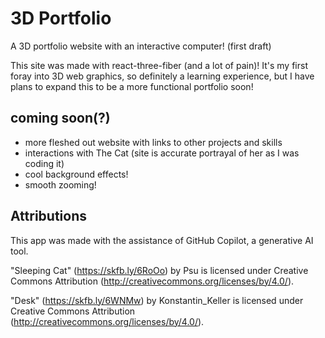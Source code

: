 # 3D Portfolio

A 3D portfolio website with an interactive computer! (first draft)

This site was made with react-three-fiber (and a lot of pain)! It's my first foray into 3D web graphics, so definitely a learning experience, but I have plans to expand this to be a more functional portfolio soon!

## coming soon(?)
- more fleshed out website with links to other projects and skills
- interactions with The Cat (site is accurate portrayal of her as I was coding it)
- cool background effects!
- smooth zooming!

## Attributions

This app was made with the assistance of GitHub Copilot, a generative AI tool.

"Sleeping Cat" (https://skfb.ly/6RoOo) by Psu is licensed under Creative Commons Attribution (http://creativecommons.org/licenses/by/4.0/).

"Desk" (https://skfb.ly/6WNMw) by Konstantin_Keller is licensed under Creative Commons Attribution (http://creativecommons.org/licenses/by/4.0/).
